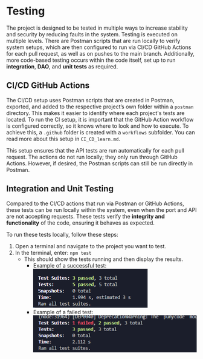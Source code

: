 # Testing

The project is designed to be tested in multiple ways to increase stability and security by reducing faults in the system. Testing is executed on multiple levels. There are Postman scripts that are run locally to verify system setups, which are then configured to run via CI/CD GitHub Actions for each pull request, as well as on pushes to the main branch. Additionally, more code-based testing occurs within the code itself, set up to run **integration**, **DAO**, and **unit tests** as required.

## CI/CD GitHub Actions

The CI/CD setup uses Postman scripts that are created in Postman, exported, and added to the respective project’s own folder within a `postman` directory. This makes it easier to identify where each project's tests are located. To run the CI setup, it is important that the GitHub Action workflow is configured correctly, so it knows where to look and how to execute. To achieve this, a `.github` folder is created with a `workflows` subfolder. You can read more about this setup in `CI_CD_learn.md`.  

This setup ensures that the API tests are run automatically for each pull request. The actions do not run locally; they only run through GitHub Actions. However, if desired, the Postman scripts can still be run directly in Postman.

## Integration and Unit Testing

Compared to the CI/CD actions that run via Postman or GitHub Actions, these tests can be run locally within the system, even when the port and API are not accepting requests. These tests verify the **integrity and functionality** of the code, ensuring it behaves as expected.  

To run these tests locally, follow these steps:

1. Open a terminal and navigate to the project you want to test.  
2. In the terminal, enter:
    `npm test`
    - This should show the tests running and then display the results.  
        - Example of a successful test: ![alt text](images/image-2.png)  
        - Example of a failed test: ![alt text](images/image-1.png)
